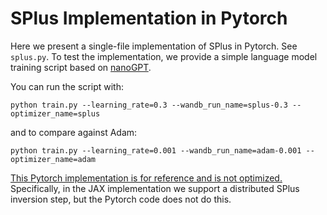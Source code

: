 # SPlus Implementation in Pytorch

Here we present a single-file implementation of SPlus in Pytorch. See `splus.py`. To test the implementation, we provide a simple language model training script based on [nanoGPT](https://github.com/karpathy/nanoGPT).

You can run the script with:
```
python train.py --learning_rate=0.3 --wandb_run_name=splus-0.3 --optimizer_name=splus
```
and to compare against Adam:
```
python train.py --learning_rate=0.001 --wandb_run_name=adam-0.001 --optimizer_name=adam
```

<ins>This Pytorch implementation is for reference and is not optimized.</ins> Specifically, in the JAX implementation we support a distributed SPlus inversion step, but the Pytorch code does not do this.